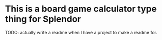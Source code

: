 # This is a board game calculator type thing for Splendor
TODO: actually write a readme when I have a project to make a readme for.

